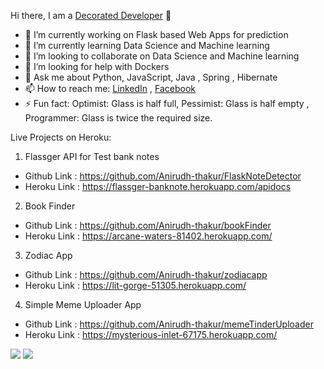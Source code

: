 Hi there, I am a [Decorated Developer](http://decorateddevelopers.com "My work") 👋


- 🔭 I’m currently working on Flask based Web Apps for prediction
- 🌱 I’m currently learning  Data Science and Machine learning 
- 👯 I’m looking to collaborate on  Data Science and Machine learning 
- 🤔 I’m looking for help with Dockers
- 💬 Ask me about Python, JavaScript, Java , Spring , Hibernate 
- 📫 How to reach me: [LinkedIn](https://www.linkedin.com/in/anirudh-thakur-bb621159/) , [Facebook](https://www.facebook.com/huntguy.anirudh)
- ⚡ Fun fact: Optimist: Glass is half full, Pessimist: Glass is half empty , Programmer: Glass is twice the required size.

Live Projects on Heroku:

1. Flassger API for Test bank notes
- Github Link : https://github.com/Anirudh-thakur/FlaskNoteDetector
- Heroku Link : https://flassger-banknote.herokuapp.com/apidocs

2. Book Finder
- Github Link : https://github.com/Anirudh-thakur/bookFinder
- Heroku Link : https://arcane-waters-81402.herokuapp.com/

3. Zodiac App
- Github Link : https://github.com/Anirudh-thakur/zodiacapp
- Heroku Link : https://lit-gorge-51305.herokuapp.com/

4. Simple Meme Uploader App 
- Github Link : https://github.com/Anirudh-thakur/memeTinderUploader
- Heroku Link : https://mysterious-inlet-67175.herokuapp.com/


<img src="https://github-readme-stats.vercel.app/api?username=Anirudh-thakur&&show_icons=true&title_color=ffffff&icon_color=bb2acf&text_color=daf7dc&bg_color=151515">
<img src="https://github-readme-stats.vercel.app/api/top-langs/?username=Anirudh-thakur&amp;theme=dark&amp;hide_langs_below=1">

